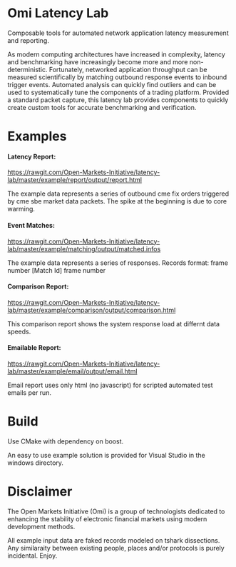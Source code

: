 # Omi Latency Lab
Composable tools for automated network application latency measurement and reporting.

As modern computing architectures have increased in complexity, latency and benchmarking have increasingly become more and more non-deterministic. Fortunately, networked application throughput can be measured scientifically by matching outbound response events to inbound trigger events.  Automated analysis can quickly find outliers and can be used to systematically tune the components of a trading platform.  Provided a standard packet capture, this latency lab provides components to quickly create custom tools for accurate benchmarking and verification.

# Examples
#### Latency Report:

https://rawgit.com/Open-Markets-Initiative/latency-lab/master/example/report/output/report.html

The example data represents a series of outbound cme fix orders triggered by cme sbe market data packets. The spike at the beginning is due to core warming.

#### Event Matches:

https://rawgit.com/Open-Markets-Initiative/latency-lab/master/example/matching/output/matched.infos

The example data represents a series of responses.  Records format: frame number [Match Id] frame number

#### Comparison Report:

https://rawgit.com/Open-Markets-Initiative/latency-lab/master/example/comparison/output/comparison.html

This comparison report shows the system response load at differnt data speeds.

#### Emailable Report:

https://rawgit.com/Open-Markets-Initiative/latency-lab/master/example/email/output/email.html

Email report uses only html (no javascript) for scripted automated test emails per run.


# Build
Use CMake with dependency on boost.

An easy to use example solution is provided for Visual Studio in the windows directory. 

# Disclaimer
The Open Markets Initiative (Omi) is a group of technologists dedicated to enhancing the stability of electronic financial markets using modern development methods.

All example input data are faked records modeled on tshark dissections. Any similaraity between existing people, places and/or protocols is purely incidental. Enjoy.
